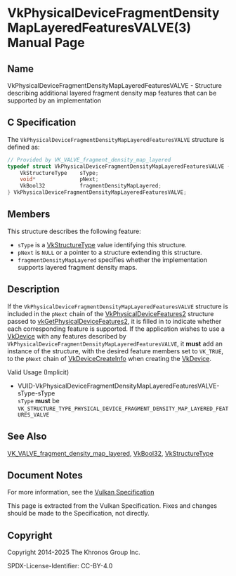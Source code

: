 # VkPhysicalDeviceFragmentDensityMapLayeredFeaturesVALVE(3) Manual Page

## Name

VkPhysicalDeviceFragmentDensityMapLayeredFeaturesVALVE - Structure describing additional layered fragment density map features that can be supported by an implementation



## [](#_c_specification)C Specification

The `VkPhysicalDeviceFragmentDensityMapLayeredFeaturesVALVE` structure is defined as:

```c++
// Provided by VK_VALVE_fragment_density_map_layered
typedef struct VkPhysicalDeviceFragmentDensityMapLayeredFeaturesVALVE {
    VkStructureType    sType;
    void*              pNext;
    VkBool32           fragmentDensityMapLayered;
} VkPhysicalDeviceFragmentDensityMapLayeredFeaturesVALVE;
```

## [](#_members)Members

This structure describes the following feature:

- `sType` is a [VkStructureType](https://registry.khronos.org/vulkan/specs/latest/man/html/VkStructureType.html) value identifying this structure.
- `pNext` is `NULL` or a pointer to a structure extending this structure.
- []()`fragmentDensityMapLayered` specifies whether the implementation supports layered fragment density maps.

## [](#_description)Description

If the `VkPhysicalDeviceFragmentDensityMapLayeredFeaturesVALVE` structure is included in the `pNext` chain of the [VkPhysicalDeviceFeatures2](https://registry.khronos.org/vulkan/specs/latest/man/html/VkPhysicalDeviceFeatures2.html) structure passed to [vkGetPhysicalDeviceFeatures2](https://registry.khronos.org/vulkan/specs/latest/man/html/vkGetPhysicalDeviceFeatures2.html), it is filled in to indicate whether each corresponding feature is supported. If the application wishes to use a [VkDevice](https://registry.khronos.org/vulkan/specs/latest/man/html/VkDevice.html) with any features described by `VkPhysicalDeviceFragmentDensityMapLayeredFeaturesVALVE`, it **must** add an instance of the structure, with the desired feature members set to `VK_TRUE`, to the `pNext` chain of [VkDeviceCreateInfo](https://registry.khronos.org/vulkan/specs/latest/man/html/VkDeviceCreateInfo.html) when creating the [VkDevice](https://registry.khronos.org/vulkan/specs/latest/man/html/VkDevice.html).

Valid Usage (Implicit)

- [](#VUID-VkPhysicalDeviceFragmentDensityMapLayeredFeaturesVALVE-sType-sType)VUID-VkPhysicalDeviceFragmentDensityMapLayeredFeaturesVALVE-sType-sType  
  `sType` **must** be `VK_STRUCTURE_TYPE_PHYSICAL_DEVICE_FRAGMENT_DENSITY_MAP_LAYERED_FEATURES_VALVE`

## [](#_see_also)See Also

[VK\_VALVE\_fragment\_density\_map\_layered](https://registry.khronos.org/vulkan/specs/latest/man/html/VK_VALVE_fragment_density_map_layered.html), [VkBool32](https://registry.khronos.org/vulkan/specs/latest/man/html/VkBool32.html), [VkStructureType](https://registry.khronos.org/vulkan/specs/latest/man/html/VkStructureType.html)

## [](#_document_notes)Document Notes

For more information, see the [Vulkan Specification](https://registry.khronos.org/vulkan/specs/latest/html/vkspec.html#VkPhysicalDeviceFragmentDensityMapLayeredFeaturesVALVE)

This page is extracted from the Vulkan Specification. Fixes and changes should be made to the Specification, not directly.

## [](#_copyright)Copyright

Copyright 2014-2025 The Khronos Group Inc.

SPDX-License-Identifier: CC-BY-4.0